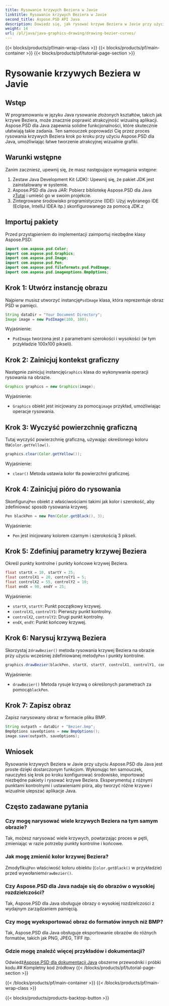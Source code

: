 ```yaml
---
title: Rysowanie krzywych Beziera w Javie
linktitle: Rysowanie krzywych Beziera w Javie
second_title: Aspose.PSD API Java
description: Dowiedz się, jak rysować krzywe Beziera w Javie przy użyciu Aspose.PSD dla Java. Postępuj zgodnie z naszym przewodnikiem krok po kroku z przykładami kodu.
weight: 14
url: /pl/java/java-graphics-drawing/drawing-bezier-curves/
---
```


{{< blocks/products/pf/main-wrap-class >}}
{{< blocks/products/pf/main-container >}}
{{< blocks/products/pf/tutorial-page-section >}}

# Rysowanie krzywych Beziera w Javie

## Wstęp
W programowaniu w języku Java rysowanie złożonych kształtów, takich jak krzywe Beziera, może znacznie poprawić atrakcyjność wizualną aplikacji. Aspose.PSD dla Java zapewnia solidne funkcjonalności, które skutecznie ułatwiają takie zadania. Ten samouczek poprowadzi Cię przez proces rysowania krzywych Beziera krok po kroku przy użyciu Aspose.PSD dla Java, umożliwiając łatwe tworzenie atrakcyjnej wizualnie grafiki.
## Warunki wstępne
Zanim zaczniesz, upewnij się, że masz następujące wymagania wstępne:
1. Zestaw Java Development Kit (JDK): Upewnij się, że pakiet JDK jest zainstalowany w systemie.
2.  Aspose.PSD dla Java JAR: Pobierz bibliotekę Aspose.PSD dla Java z[Tutaj](https://releases.aspose.com/psd/java/) i umieść go w swoim projekcie.
3. Zintegrowane środowisko programistyczne (IDE): Użyj wybranego IDE (Eclipse, IntelliJ IDEA itp.) skonfigurowanego za pomocą JDK.z
## Importuj pakiety
Przed przystąpieniem do implementacji zaimportuj niezbędne klasy Aspose.PSD:
```java
import com.aspose.psd.Color;
import com.aspose.psd.Graphics;
import com.aspose.psd.Image;
import com.aspose.psd.Pen;
import com.aspose.psd.fileformats.psd.PsdImage;
import com.aspose.psd.imageoptions.BmpOptions;
```
## Krok 1: Utwórz instancję obrazu
 Najpierw musisz utworzyć instancję`PsdImage` klasa, która reprezentuje obraz PSD w pamięci.
```java
String dataDir = "Your Document Directory";
Image image = new PsdImage(100, 100);
```
Wyjaśnienie:
- `PsdImage` tworzona jest z parametrami szerokości i wysokości (w tym przykładzie 100x100 pikseli).
## Krok 2: Zainicjuj kontekst graficzny
 Następnie zainicjuj instancję`Graphics` klasa do wykonywania operacji rysowania na obrazie.
```java
Graphics graphics = new Graphics(image);
```
Wyjaśnienie:
- `Graphics` obiekt jest inicjowany za pomocą`image` przykład, umożliwiając operacje rysowania.
## Krok 3: Wyczyść powierzchnię graficzną
Tutaj wyczyść powierzchnię graficzną, używając określonego koloru tła`Color.getYellow()`.
```java
graphics.clear(Color.getYellow());
```
Wyjaśnienie:
- `clear()` Metoda ustawia kolor tła powierzchni graficznej.
## Krok 4: Zainicjuj pióro do rysowania
 Skonfiguruj`Pen` obiekt z właściwościami takimi jak kolor i szerokość, aby zdefiniować sposób rysowania krzywej.
```java
Pen blackPen = new Pen(Color.getBlack(), 3);
```
Wyjaśnienie:
- `Pen` jest inicjowany kolorem czarnym i szerokością 3 pikseli.
## Krok 5: Zdefiniuj parametry krzywej Beziera
Określ punkty kontrolne i punkty końcowe krzywej Beziera.
```java
float startX = 10, startY = 25;
float controlX1 = 20, controlY1 = 5;
float controlX2 = 55, controlY2 = 10;
float endX = 90, endY = 25;
```
Wyjaśnienie:
- `startX`, `startY`: Punkt początkowy krzywej.
- `controlX1`, `controlY1`: Pierwszy punkt kontrolny.
- `controlX2`, `controlY2`: Drugi punkt kontrolny.
- `endX`, `endY`: Punkt końcowy krzywej.
## Krok 6: Narysuj krzywą Beziera
 Skorzystaj z`drawBezier()` metoda rysowania krzywej Beziera na obrazie przy użyciu wcześniej zdefiniowanej metody`Pen` i punkty kontrolne.
```java
graphics.drawBezier(blackPen, startX, startY, controlX1, controlY1, controlX2, controlY2, endX, endY);
```
Wyjaśnienie:
- `drawBezier()` Metoda rysuje krzywą o określonych parametrach za pomocą`blackPen`.
## Krok 7: Zapisz obraz
Zapisz narysowany obraz w formacie pliku BMP.
```java
String outpath = dataDir + "Bezier.bmp";
BmpOptions saveOptions = new BmpOptions();
image.save(outpath, saveOptions);
```
## Wniosek
Rysowanie krzywych Beziera w Javie przy użyciu Aspose.PSD dla Java jest proste dzięki dostarczonym funkcjom. Wykonując ten samouczek, nauczyłeś się krok po kroku konfigurować środowisko, importować niezbędne pakiety i rysować krzywe Beziera. Eksperymentuj z różnymi punktami kontrolnymi i ustawieniami pióra, aby tworzyć różne krzywe i wizualnie ulepszać aplikacje Java.
## Często zadawane pytania
### Czy mogę narysować wiele krzywych Beziera na tym samym obrazie?
Tak, możesz narysować wiele krzywych, powtarzając proces w pętli, zmieniając w razie potrzeby punkty kontrolne i końcowe.
### Jak mogę zmienić kolor krzywej Beziera?
 Zmodyfikuj`Pen` właściwość koloru obiektu (`Color.getBlack()` w przykładzie) przed wywołaniem`drawBezier()`.
### Czy Aspose.PSD dla Java nadaje się do obrazów o wysokiej rozdzielczości?
Tak, Aspose.PSD dla Java obsługuje obrazy o wysokiej rozdzielczości z wydajnym zarządzaniem pamięcią.
### Czy mogę wyeksportować obraz do formatów innych niż BMP?
Tak, Aspose.PSD dla Java obsługuje eksportowanie obrazów do różnych formatów, takich jak PNG, JPEG, TIFF itp.
### Gdzie mogę znaleźć więcej przykładów i dokumentacji?
 Odwiedź[Aspose.PSD dla dokumentacji Java](https://reference.aspose.com/psd/java/) obszerne przewodniki i próbki kodu.## Kompletny kod źródłowy
{{< /blocks/products/pf/tutorial-page-section >}}

{{< /blocks/products/pf/main-container >}}
{{< /blocks/products/pf/main-wrap-class >}}

{{< blocks/products/products-backtop-button >}}
